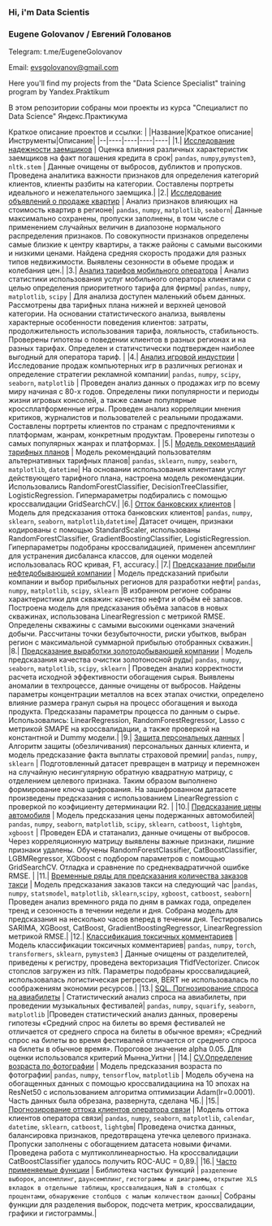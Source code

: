 ### Hi, i'm Data Scientis 

### Eugene Golovanov / Евгений Голованов

Telegram: t.me/EugeneGolovanov

Email: evsgolovanov@gmail.com

Here you'll find my projects from the "Data Science Specialist" training program by Yandex.Praktikum

В этом репозитории собраны мои проекты из курса "Специалист по Data Science" Яндекс.Практикума

Краткое описание проектов и ссылки:
| |Название|Краткое описание|Инструменты|Описание|
|--|----|----|----|----|
|1.| [Исследование надежности заемщиков](https://github.com/Golovevg/Y.Praktikum/blob/master/Project_01.ipynb) | Оценка влияния различных характеристик заемщиков на факт погашения кредита в срок| `pandas`, `numpy`,`pymystem3`, `nltk.stem` | Данные очищены от выбросов, дубликтов и пропусков. Проведена аналитика важности признаков для определения категорий клиентов, клиенты разбиты на категории. Составлены портреты идеального и нежелательного заемщика.|
|2.| [Исследование объявлений о продаже квартир](https://github.com/Golovevg/Y.Praktikum/blob/master/Project_02.ipynb) | Анализ признаков влияющих на стоимость квартир в регионе| `pandas`, `numpy`, `matplotlib`, `seaborn`| Данные максимально сохранены, пропуски заполнены, в том числе с применением случайных величин в диапозоне нормального распределения признаков. По совокупности признаков определены самые близкие к центру квартиры, а также районы с самыми высокими и низкими ценами. Найдена средняя скорость продажи для разных типов недвижимости. Выявлены сезонности в обьеме продаж и колебания цен.|
|3.| [Анализ тарифов мобильного оператора](https://github.com/Golovevg/Y.Praktikum/blob/master/Project_03.ipynb) | Анализ статистики использования услуг мобильного оператора клиентами с целью определения приоритетного тарифа для фирмы| `pandas`, `numpy`, `matplotlib`, `scipy` | Для анализа доступен маленький обьем данных. Рассмотрены два тарифных плана нижней и верхней ценовой категории. На основании статистического анализа, выявлены характерные особенности поведения клиентов: затраты, продолжительность использования тарифа, лояльность, стабильность. Проверены гипотезы о поведении клиентов в разных регионах и на разных тарифах. Определен и статичстически подтвержден наиболее выгодный для оператора тариф. |
|4.| [Анализ игровой индустрии](https://github.com/Golovevg/Y.Praktikum/blob/master/Project_04.ipynb) | Исследование продаж компьютерных игр в различных регионах и определение стратегии рекламной компании| `pandas`, `numpy`, `scipy`, `seaborn`, `matplotlib` | Проведен анализ данных о продажах игр по всему миру начиная с 80-х годов. Определены пики популярности и периоды жизни игровых консолей, а также самые популярные кроссплатформенные игры. Проведен анализ корреляции мнения критиков, журналистов и пользователей с реальными продажами. Составлены портреты клиентов по странам с предпочтениями к платформам, жанрам, конкретным продуктам. Проверены гипотезы о самых популярных жанрах и платформах. |
|5.| [Модель рекомендаций тарифных планов](https://github.com/Golovevg/Y.Praktikum/blob/master/Project_05.ipynb) | Модель рекомендаций пользователям альтернативных тарифных планов| `pandas`, `sklearn`, `numpy`, `seaborn`, `matplotlib`, `datetime`| На основании использования клиентами услуг действующего тарифного плана, настроена модель рекомендации. Использовались RandomForestClassifier, DecisionTreeClassifier, LogisticRegression. Гипермараметры подбирались с помощью кроссвалидации GridSearchCV.| 
|6.| [Отток банковских клиентов](https://github.com/Golovevg/Y.Praktikum/blob/master/Project_06.ipynb) | Модель для предсказания оттока банковских клиентов| `pandas`, `numpy`, `sklearn`, `seaborn`, `matplotlib`,`datetime`| Датасет очищен, признаки кодированы с помощью StandardScaler, использованы RandomForestClassifier, GradientBoostingClassifier, LogisticRegression. Гиперпараметры подобраны кроссвалидацией, применен апсемплинг для устранения дисбаланса классов, для оценки моделей использовалась ROC кривая, F1, accuracy.|
|7.| [Предсказание прибыли нефтедобывающей компании](https://github.com/Golovevg/Y.Praktikum/blob/master/Project_07.ipynb) | Модель предсказаний прибыли компании и выбор прибыльных регионов для разработки нефти| `pandas`, `numpy`, `matplotlib`, `scipy`, `sklearn` |В избранном регионе собраны характеристики для скважин: качество нефти и объём её запасов. Построена модель для предсказания объёма запасов в новых скважинах, использована LinearRegression с метрикой RMSE. Определены скважины с самыми высокими оценками значений добычи. Рассчитаны точки безубыточности, риски убытков, выбран регион с максимальной суммарной прибылью отобранных скважин.|
|8.| [Предсказание выработки золотодобывающей компании](https://github.com/Golovevg/Y.Praktikum/blob/master/Project_08.ipynb) | Модель предсказания качества очистки золотоносной руды| `pandas`, `numpy`, `seaborn`, `matplotlib`, `scipy`, `sklearn` | Проведен анализ корректности расчета исходной эффективности обогащения сырья. Выявлены аномалии в техпроцессе, данные очищены от выбросов. Найдены параметры концентрации металлов на всех этапах очистки, определено влияние размера гранул сырья на процесс обогащения и выхода продукта. Предсказаны параметры процесса по данным о сырье. Использовались: LinearRegression, RandomForestRegressor, Lasso c метрикой SMAPE на кроссвалидации, а также проверкой на константной и Dummy модели.|
|9.| [Защита персональных данных](https://github.com/Golovevg/Y.Praktikum/blob/master/Project_09.ipynb) | Алгоритм защиты (обезличивания) персональных данных клиента, и модель предсказание факта выплаты страховой премии| `pandas`, `numpy`, `sklearn` | Подготовленный датасет превращен в матрицу и перемножен на случайную несингулярную обратную квадратную матрицу, с отделением целевого признака. Таким образом выполнено формирование ключа щифрования. На зашифрованном датасете произведены предсказания с использованием LinearRegression с проверкой по коэфициенту детерминации R2. |
|10.| [Предсказание цены автомобиля](https://github.com/Golovevg/Y.Praktikum/blob/master/Project_10.ipynb) | Модель предсказания цены подержанных автомобилей| `pandas`, `numpy`, `seaborn`, `matplotlib`, `scipy`, `sklearn`, `catboost`, `lightgbm`, `xgboost` |  Проведен EDA и статанализ, данные очищены от выбросов. Через корреляционную матрицу выявлены важные признаки, лишние признаки удалены. Обучены RandomForestClassifier, CatBoostClassifier, LGBMRegressor, XGboost с подбором параметров с помощью GridSearchCV. Отладка и сравнение по среднеквадратичной ошибке RMSE. |
|11.| [Временные ряды для предсказания количества заказов такси](https://github.com/Golovevg/Y.Praktikum/blob/master/Project_11.ipynb) | Модель предсказания заказов такси на следующий час |`pandas`, `numpy`, `statsmodel`, `matplotlib`, `sklearn`,`scipy`, `xgboost`, `catboost`, `seaborn`| Проведен анализ времнного ряда по дням в рамках года, определен тренд и сезонность в течении недели и дня. Собрана модель для предсказания на несколько часов вперед в течении дня. Тестировались  SARIMA, XGBoost, CatBoost, GradientBoostingRegressor, LinearRegression метрикой RMSE.|
|12.| [Классификация токсичных комментариев](https://github.com/Golovevg/Y.Praktikum/blob/master/Project_12.ipynb) | Модель классификации токсичных комментариев| `pandas`, `numpy`, `torch`, `transformers`, `sklearn`, `pymystem3` | Данные очищены от разделителей, приведены к регистру, проведена векторизация TfidfVectorizer. Список стопслов загружен из nltk. Параметры подобраны кроссвалидацией, использовалась логистическая регрессия, BERT не использовалась по соображениям экономии ресурсов.|
|13.| [SQL. Пргнозирование спроса на авиабилеты](https://github.com/Golovevg/Y.Praktikum/blob/master/Project_13.ipynb) | Статистический анализ спроса на авиабилеты, при проведении музыкальных фестивалей| `pandas`, `numpy`, `squarify`, `seaborn`, `matplotlib` |Проведен статистический анализ данных, проверены гипотезы «Средний спрос на билеты во время фестивалей не отличается от среднего спроса на билеты в обычное время»; «Средний спрос на билеты во время фестивалей отличается от среднего спроса на билеты в обычное время». Пороговое значение alpha 0.05. Для оценки использовался критерий Мынна_Уитни |
|14.| [CV.Определение возраста по фотографии](https://github.com/Golovevg/Y.Praktikum/blob/master/Project_14.ipynb) | Модель предсказания возраста по фотографии| `pandas`, `numpy`, `tensorflow`, `matplotlib` | Модель обучена на обогащенных данных с помощью кроссвалидациина на 10 эпохах на ResNet50 с использованием алгоритма оптимизации Adam(lr=0.0001). Часть данных была обрезана, развернута, сделана ЧБ.|
|15.| [Прогнозирование оттока клиентов оператора связи](https://github.com/Golovevg/Y.Praktikum/blob/master/Final_project.ipynb) | Модель оттока клиентов оператора связи| `pandas`, `numpy`, `seaborn`, `matplotlib`, `calendar`, `datetime`, `sklearn`, `catboost`, `lightgbm`| Проведена очистка данных, балансировка признаков, предотвращена утечка целевого признака. Пропуски заполнены с обогащением датасета новыми фичами. Проведена работа с мултиколлинеарностью. На кроссвалидации CatBoostClassifier удалось получить  ROC-AUC = 0,89.|
|16.| [Часто применяемые функции](https://github.com/Golovevg/Y.Praktikum/blob/master/Routine_functions.ipynb) | Библиотека частых функций | `разделение выборок`, `апсемплинг`, `даунсемплинг`, `гистограммы и диаграммы`, `открытие XLS вкладок в отдельные таблицы`, `кроссвалидация`, `NaN в столбцах с процентами`, `обнаружение столбцов с малым количеством данных`| Собраны функции для разделения выборок, подсчета метрик, кроссвалидации, графики и гистограммы.|

